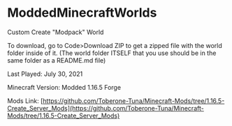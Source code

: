# ModdedMinecraftWorlds

Custom Create "Modpack" World

To download, go to Code>Download ZIP to get a zipped file with the world folder inside of it. (The world folder ITSELF that you use should be in the same folder as a README.md file)

Last Played: July 30, 2021

Minecraft Version: Modded 1.16.5 Forge

Mods Link: [https://github.com/Toberone-Tuna/Minecraft-Mods/tree/1.16.5-Create_Server_Mods](https://github.com/Toberone-Tuna/Minecraft-Mods/tree/1.16.5-Create_Server_Mods)
